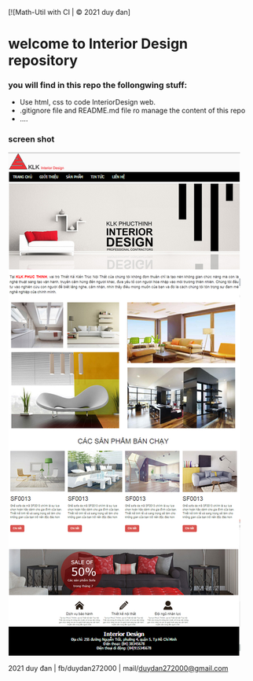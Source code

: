 [![Math-Util with CI | © 2021 duy đan]
# welcome to Interior Design repository

### you will find in this repo the follongwing stuff:
* Use html, css to code InteriorDesign web.
* .gitignore file and README.md file ro manage the content of this repo
* ....

###  screen shot 
![JUnit with  TDD](https://github.com/DuyDan2706/InteriorDesign/blob/main/img/Index.jpg)

  2021 duy đan | fb/duydan272000 | mail/duydan272000@gmail.com